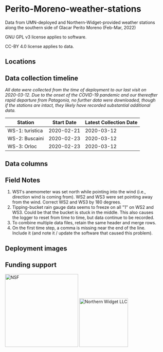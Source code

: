 # Perito-Moreno-weather-stations
Data from UMN-deployed and Northern-Widget-provided weather stations along the southern side of Glacar Perito Moreno (Feb-Mar, 2022)

GNU GPL v3 license applies to software.

CC-BY 4.0 license applies to data.

## Locations

## Data collection timeline

*All data were collected from the time of deployment to our last visit on 2020-03-12. Due to the onset of the COVID-19 pandemic and our thereafter rapid departure from Patagonia, no further data were downloaded, though if the stations are intact, they likely have recorded substantial additional data.*

**Station**|**Start Date**|**Latest Collection Date**
-----|-----|-----
WS-1: turistica|2020-02-21|2020-03-12
WS-2: Buscaini|2020-02-23|2020-03-12
WS-3: Orloc|2020-02-23|2020-03-12


## Data columns




## Field Notes

1. WS1's anemometer was set north while pointing into the wind (i.e., direction wind is coming from). WS2 and WS3 were set pointing away from the wind. Correct WS2 and WS3 by 180 degrees.
2. Tipping-bucket rain gauge data seems to freeze on all "1" on WS2 and WS3. Could be that the bucket is stuck in the middle. This also causes the logger to reset from time to time, but data continue to be recorded.
3. To combine multiple data files, retain the same header and merge rows.
4. On the first time step, a comma is missing near the end of the line. Include it (and note it / update the software that caused this problem).


## Deployment images



## Funding support

<img src="https://www.nsf.gov/news/mmg/media/images/nsf_logo_f_ba321daf-8607-41d7-94bc-1db6039d7893.jpg" alt="NSF" width="240px">

<img src="https://northernwidget.com/assets/images/NWseal_600px.png" alt="Northern Widget LLC" width="160px">

